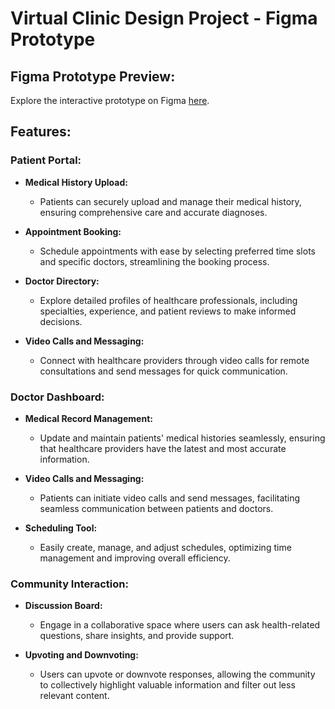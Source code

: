 # Virtual Clinic Design Project - Figma Prototype

## Figma Prototype Preview:
Explore the interactive prototype on Figma [here](https://www.figma.com/proto/sm4DSJgXIxI5L0IeD5SZuJ/Health.?page-id=0%3A1&node-id=35%3A2&starting-point-node-id=35%3A2).

## Features:

### Patient Portal:
- **Medical History Upload:**
  - Patients can securely upload and manage their medical history, ensuring comprehensive care and accurate diagnoses.

- **Appointment Booking:**
  - Schedule appointments with ease by selecting preferred time slots and specific doctors, streamlining the booking process.

- **Doctor Directory:**
  - Explore detailed profiles of healthcare professionals, including specialties, experience, and patient reviews to make informed decisions.

- **Video Calls and Messaging:**
  - Connect with healthcare providers through video calls for remote consultations and send messages for quick communication.

### Doctor Dashboard:
- **Medical Record Management:**
  - Update and maintain patients' medical histories seamlessly, ensuring that healthcare providers have the latest and most accurate information.

- **Video Calls and Messaging:**
  - Patients can initiate video calls and send messages, facilitating seamless communication between patients and doctors.

- **Scheduling Tool:**
  - Easily create, manage, and adjust schedules, optimizing time management and improving overall efficiency.

### Community Interaction:
- **Discussion Board:**
  - Engage in a collaborative space where users can ask health-related questions, share insights, and provide support.

- **Upvoting and Downvoting:**
  - Users can upvote or downvote responses, allowing the community to collectively highlight valuable information and filter out less relevant content.
